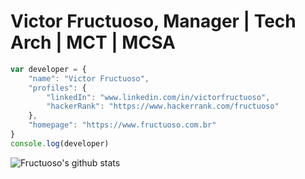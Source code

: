 # Victor Fructuoso, Manager | Tech Arch | MCT | MCSA

``` js
var developer = {
    "name": "Victor Fructuoso",
    "profiles": {
        "linkedIn": "www.linkedin.com/in/victorfructuoso",
        "hackerRank": "https://www.hackerrank.com/fructuoso"
    },
    "homepage": "https://www.fructuoso.com.br"
}
console.log(developer)
```
![Fructuoso's github stats](https://github-readme-stats.vercel.app/api?username=fructuoso&show_icons=true&title_color=fff&icon_color=79ff97&text_color=9f9f9f&bg_color=151515)
